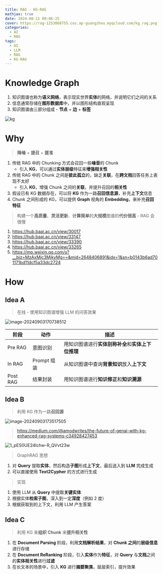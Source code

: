 ```yaml
---
title: RAG - KG-RAG
mathjax: true
date: 2024-08-11 00:06:25
cover: https://rag-1253868755.cos.ap-guangzhou.myqcloud.com/kg_rag.png
categories:
  - AI
  - RAG
tags:
  - AI
  - LLM
  - RAG
  - KG-RAG
---
```


# Knowledge Graph

1. 知识图谱也称为**语义网络**，表示现实世界**实体**的网络，并说明它们之间的关系
2. 信息通常存储在**图形数据库**中，并以图形结构直观呈现
3. 知识图谱由三部分组成 - **节点** + **边** + **标签**

<!-- more -->

![kg](https://rag-1253868755.cos.ap-guangzhou.myqcloud.com/kg.png)

# Why

> **降噪** + **提召** + **提准**

1. 传统 RAG 中的 Chunking 方式会召回一些**噪音**的 Chunk
   - 引入 **KG**，可以通过**实体层级**特征来**增强相关性**
2. 传统 RAG 中的 Chunk 之间是**彼此孤立**的，缺乏**关联**，在**跨文档**回答任务上表现不太好
   - 引入 **KG**，增强 Chunk 之间的**关联**，并提升召回的**相关性**
3. 假设已有 KG 数据存在，可以将 **KG** 作为一路**召回信息源**，补充**上下文**信息
4. Chunk 之间形成的 KG，可以提供 **Graph** 视角的 **Embedding**，来补充**召回特征**

> 构建一个**高质量**、**灵活更新**、**计算简单**的**大规模**图谱的**代价很高** - RAG 会很慢

1. https://hub.baai.ac.cn/view/30017
2. https://hub.baai.ac.cn/view/33147
3. https://hub.baai.ac.cn/view/33390
4. https://hub.baai.ac.cn/view/33265
5. https://mp.weixin.qq.com/s?__biz=MzAxMjc3MjkyMg==&mid=2648406891&idx=1&sn=b0143b6ad701171bd11dcf5a33dc2724

# How

## Idea A

> 在线 - 使用知识图谱增强 LLM 的问答效果

![image-20240903170738512](https://rag-1253868755.cos.ap-guangzhou.myqcloud.com/image-20240903170738512.png)

| 阶段     | 动作        | 描述                                               |
| -------- | ----------- | -------------------------------------------------- |
| Pre RAG  | 意图识别    | 用知识图谱进行**实体别称补全**和**实体上下位推理** |
| In RAG   | Prompt 组装 | 从知识图谱中查询**背景知识**放入**上下文**         |
| Post RAG | 结果封装    | 用知识图谱进行**知识修正**和**知识溯源**           |

## Idea B

> 利用 KG 作为一路**召回源**

![image-20240903173517505](https://rag-1253868755.cos.ap-guangzhou.myqcloud.com/image-20240903173517505.png)

> https://medium.com/@amodwrites/the-future-of-genai-with-kg-enhanced-rag-systems-c34928427453

![1_pES0UE24Ichw-R_QVvt23w](https://rag-1253868755.cos.ap-guangzhou.myqcloud.com/1_pES0UE24Ichw-R_QVvt23w.webp)

> GraphRAG 思想

1. 对 **Query** 提取**实体**，然后构造**子图**形成**上下文**，最后送入到 **LLM** 完成生成
2. 可以直接使用 **Text2Cypher** 的方式进行生成

> 实现

1. 使用 LLM 从 **Query** 中提取**关键实体**
2. 根据实体**检索子图**，深入到一定**深度**（例如 2 度）
3. 根据获取到的上下文，利用 LLM 产生答案

## Idea C

> 利用 KG 来**组织 Chunk** 来**提升相关性**

1. 在 **Document Parsing** 阶段，利用**文档解析结果**，对 **Chunk 之间**的**层级信息**进行存储
2. 在 **Document ReRanking** 阶段，引入**实体**作为**特征**，对 **Query** 与**文档**之间的**实体相关性**进行**过滤**
3. 在长文本的场景中，引入 **KG** 进行**摘要聚类**，层层索引，提升效果
